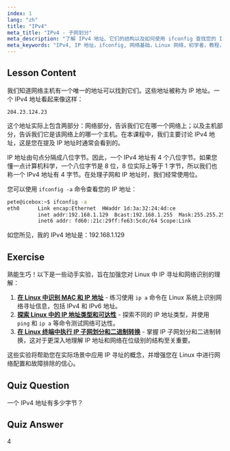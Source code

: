 ```yaml
---
index: 1
lang: "zh"
title: "IPv4"
meta_title: "IPv4 - 子网划分"
meta_description: "了解 IPv4 地址、它们的结构以及如何使用 ifconfig 查找您的 IP。了解 Linux 初学者的网络基础知识。"
meta_keywords: "IPv4, IP 地址，ifconfig, 网络基础，Linux 网络，初学者，教程，指南"
---
```


## Lesson Content

我们知道网络主机有一个唯一的地址可以找到它们。这些地址被称为 IP 地址。一个 IPv4 地址看起来像这样：

```
204.23.124.23
```

这个地址实际上包含两部分：网络部分，告诉我们它在哪一个网络上；以及主机部分，告诉我们它是该网络上的哪一个主机。在本课程中，我们主要讨论 IPv4 地址，这是您在提及 IP 地址时通常会看到的。

IP 地址由句点分隔成八位字节。因此，一个 IPv4 地址有 4 个八位字节。如果您懂一点计算机科学，一个八位字节是 8 位，8 位实际上等于 1 字节，所以我们也称一个 IPv4 地址有 4 字节。在处理子网和 IP 地址时，我们经常使用位。

您可以使用 `ifconfig -a` 命令查看您的 IP 地址：

```bash
pete@icebox:~$ ifconfig -a
eth0      Link encap:Ethernet  HWaddr 1d:3a:32:24:4d:ce
          inet addr:192.168.1.129  Bcast:192.168.1.255  Mask:255.255.255.0
          inet6 addr: fd60::21c:29ff:fe63:5cdc/64 Scope:Link
```

如您所见，我的 IPv4 地址是：192.168.1.129

## Exercise

熟能生巧！以下是一些动手实验，旨在加强您对 Linux 中 IP 寻址和网络识别的理解：

1. **[在 Linux 中识别 MAC 和 IP 地址](https://labex.io/zh/labs/linux-identify-mac-and-ip-addresses-in-linux-592731)** - 练习使用 `ip a` 命令在 Linux 系统上识别网络寻址信息，包括 IPv4 和 IPv6 地址。
2. **[探索 Linux 中的 IP 地址类型和可达性](https://labex.io/zh/labs/linux-explore-ip-address-types-and-reachability-in-linux-592780)** - 探索不同的 IP 地址类型，并使用 `ping` 和 `ip a` 等命令测试网络可达性。
3. **[在 Linux 终端中执行 IP 子网划分和二进制转换](https://labex.io/zh/labs/linux-perform-ip-subnetting-and-binary-conversion-in-the-linux-terminal-592782)** - 掌握 IP 子网划分和二进制转换，这对于更深入地理解 IP 地址和网络在位级别的结构至关重要。

这些实验将帮助您在实际场景中应用 IP 寻址的概念，并增强您在 Linux 中进行网络配置和故障排除的信心。

## Quiz Question

一个 IPv4 地址有多少字节？

## Quiz Answer

4
